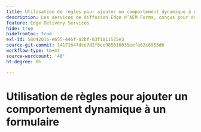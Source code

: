 ```yaml
---
title: Utilisation de règles pour ajouter un comportement dynamique à un formulaire
description: Les services de diffusion Edge d’AEM Forms, conçus pour des performances élevées, vous permettent d’envisager l’avenir d’une collecte de données rationalisée et de l’engagement des utilisateurs. Utilisation de règles pour ajouter un comportement dynamique à un formulaire
feature: Edge Delivery Services
hide: true
hidefromtoc: true
exl-id: 58042016-e655-446f-a2bf-83f1811525e3
source-git-commit: 14171647dce7d2f6ce985616035eefa62c6955db
workflow-type: tm+mt
source-wordcount: '48'
ht-degree: 0%

---
```


# Utilisation de règles pour ajouter un comportement dynamique à un formulaire


